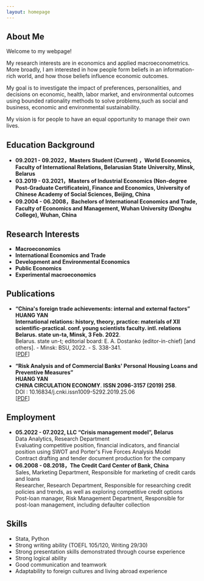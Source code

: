 ```yaml
---
layout: homepage
---
```


## About Me

Welcome to my webpage! 

My research interests are in economics and applied macroeconometrics. More broadly, I am interested in how people form beliefs in an information-rich world, and how those beliefs influence economic outcomes. 

My goal is to investigate the impact of preferences, personalities, and decisions on economic, health, labor market, and environmental outcomes using bounded rationality methods to solve problems,such as social and business, economic and environmental sustainability. 
 
My vision is for people to have an equal opportunity to manage their own lives. 

## Education Background
- **09.2021 - 09.2022，Masters Student (Current) ，World Economics, Faculty of International Relations, Belarusian State University, Minsk, Belarus**
- **03.2019 - 03.2021，Masters of Industrial Economics  (Non-degree Post-Graduate Certificatein), Finance and Economics,
University of Chinese Academy of Social Sciences, Beijing, China**
- **09.2004 - 06.2008，Bachelors of International Economics and Trade, Faculty of  Economics and Management, Wuhan University (Donghu College), Wuhan, China**

## Research Interests

- **Macroeconomics** 
- **International Economics and Trade**
- **Development and Environmental Economics**
- **Public Economics**
- **Experimental macroeconomics**

## Publications

- **“China's foreign trade achievements: internal and external factors”**
  <br>
  **HUANG YAN**
  <br>
   **International relations: history, theory, practice: materials of XII scientific-practical. conf. young scientists faculty. intl. relations Belarus. state un-ta, Minsk, 3 Feb. 2022**.
   <br>
  Belarus. state un-t; editorial board: E. A. Dostanko (editor-in-chief) [and others]. - Minsk: BSU, 2022. - S. 338-341.
  <br>
  [[PDF](https://elib.bsu.by/bitstream/123456789/278697/1/338-341.pdf)] 

- **“Risk Analysis and of Commercial Banks' Personal Housing Loans and Preventive Measures”**
  <br>
  **HUANG YAN**
  <br>
  **CHINA CIRCULATION ECONOMY**. **ISSN 2096-3157 (2019) 258**.
  <br>
  DOI : 10.16834/j.cnki.issn1009-5292.2019.25.06
  <br>
  [[PDF](https://kns.cnki.net/kcms/detail/detail.aspx?doi=10.16834/j.cnki.issn1009-5292.2019.25.068)]

## Employment
- **05.2022 - 07.2022, LLC “Crisis management model”, Belarus**
  <br>
  Data Analytics, Research Department
  <br>
  Evaluating competitive position, financial indicators, and financial position using SWOT and Porter's Five Forces Analysis Model
  <br>
  Contract drafting and tender document production for the company
- **06.2008 - 08.2018，The Credit Card Center of Bank, China**
  <br>
  Sales, Marketing Department, Responsible for marketing of credit cards and loans
  <br>
  Researcher, Research Department, Responsible for researching credit policies and trends, as well as exploring competitive credit options
  <br>
  Post-loan manager, Risk Management Department, Responsible for post-loan management, including defaulter collection

## Skills
- Stata, Python
- Strong writing ability (TOEFL 105/120, Writing 29/30)
- Strong presentation skills demonstrated through course experience
- Strong logical ability
- Good communication and teamwork
- Adaptability to foreign cultures and living abroad experience


